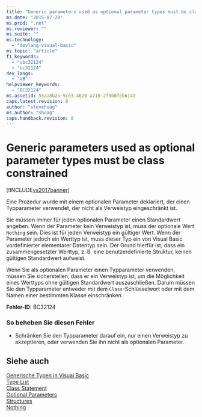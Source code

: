 ```yaml
---
title: "Generic parameters used as optional parameter types must be class constrained | Microsoft Docs"
ms.date: "2015-07-20"
ms.prod: ".net"
ms.reviewer: ""
ms.suite: ""
ms.technology: 
  - "devlang-visual-basic"
ms.topic: "article"
f1_keywords: 
  - "vbc32124"
  - "bc32124"
dev_langs: 
  - "VB"
helpviewer_keywords: 
  - "BC32124"
ms.assetid: 55aa8b2a-9ce3-4620-a710-2f9b0feb6143
caps.latest.revision: 8
author: "stevehoag"
ms.author: "shoag"
caps.handback.revision: 8
---
```

# Generic parameters used as optional parameter types must be class constrained
[!INCLUDE[vs2017banner](~/includes/vs2017banner.md)]

Eine Prozedur wurde mit einem optionalen Parameter deklariert, der einen Typparameter verwendet, der nicht als Verweistyp eingeschränkt ist.  
  
 Sie müssen immer für jeden optionalen Parameter einen Standardwert angeben.  Wenn der Parameter kein Verweistyp ist, muss der optionale Wert `Nothing` sein. Dies ist für jeden Verweistyp ein gültiger Wert.  Wenn der Parameter jedoch ein Werttyp ist, muss dieser Typ ein von Visual Basic vordefinierter elementarer Datentyp sein.  Der Grund hierfür ist, dass ein zusammengesetzter Werttyp, z. B. eine benutzerdefinierte Struktur, keinen gültigen Standardwert aufweist.  
  
 Wenn Sie als optionalen Parameter einen Typparameter verwenden, müssen Sie sicherstellen, dass er ein Verweistyp ist, um die Möglichkeit eines Werttyps ohne gültigen Standardwert auszuschließen.  Darum müssen Sie den Typparameter entweder mit dem `Class`\-Schlüsselwort oder mit dem Namen einer bestimmten Klasse einschränken.  
  
 **Fehler\-ID:** BC32124  
  
### So beheben Sie diesen Fehler  
  
-   Schränken Sie den Typparameter darauf ein, nur einen Verweistyp zu akzeptieren, oder verwenden Sie ihn nicht als optionalen Parameter.  
  
## Siehe auch  
 [Generische Typen in Visual Basic](../../../visual-basic/programming-guide/language-features/data-types/generic-types.md)   
 [Type List](../../../visual-basic/language-reference/statements/type-list.md)   
 [Class Statement](../../../visual-basic/language-reference/statements/class-statement.md)   
 [Optional Parameters](../../../visual-basic/programming-guide/language-features/procedures/optional-parameters.md)   
 [Structures](../../../visual-basic/programming-guide/language-features/data-types/structures.md)   
 [Nothing](../../../visual-basic/language-reference/nothing.md)